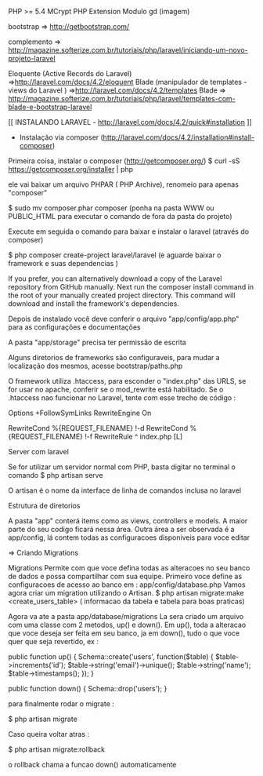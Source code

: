 PHP >= 5.4
MCrypt PHP Extension
Modulo gd (imagem)


bootstrap => http://getbootstrap.com/

complemento => http://magazine.softerize.com.br/tutoriais/php/laravel/iniciando-um-novo-projeto-laravel

Eloquente (Active Records do Laravel) =>http://laravel.com/docs/4.2/eloquent
Blade (manipulador de templates -views do Laravel ) =>http://laravel.com/docs/4.2/templates
Blade => http://magazine.softerize.com.br/tutoriais/php/laravel/templates-com-blade-e-bootstrap-laravel


[[ INSTALANDO LARAVEL - http://laravel.com/docs/4.2/quick#installation ]]

- Instalação via composer (http://laravel.com/docs/4.2/installation#install-composer)

Primeira coisa, instalar o composer (http://getcomposer.org/)
$ curl -sS https://getcomposer.org/installer | php

ele vai baixar um arquivo PHPAR ( PHP Archive), renomeio para apenas "composer"

$ sudo mv composer.phar composer (ponha na pasta WWW ou PUBLIC_HTML para executar o comando de fora da pasta do projeto)

Execute em seguida o comando para baixar e instalar o laravel (através do composer)

$ php composer create-project laravel/laravel <primeiro-laravel> (e aguarde baixar o framework e suas dependencias )

If you prefer, you can alternatively download a copy of the Laravel repository from GitHub manually. Next run the composer install command in the root of your manually created project directory. This command will download and install the framework's dependencies.

Depois de instalado você deve conferir o arquivo "app/config/app.php" para as configurações e documentações

A pasta "app/storage" precisa ter permissão de escrita

Alguns diretorios de frameworks são configuraveis, para mudar a localização dos mesmos, acesse bootstrap/paths.php

O framework utiliza .htaccess, para esconder o "index.php" das URLS, se for usar no apache, conferir se o mod_rewrite está habilitado.
Se o .htaccess nao funcionar no Laravel, tente com esse trecho de código :

Options +FollowSymLinks
RewriteEngine On

RewriteCond %{REQUEST_FILENAME} !-d
RewriteCond %{REQUEST_FILENAME} !-f
RewriteRule ^ index.php [L]


Server com laravel

Se for utilizar um  servidor normal com PHP, basta digitar no terminal o comando 
$ php artisan serve

O artisan é o nome da interface de linha de comandos inclusa no laravel

Estrutura de diretorios

A pasta "app" conterá items como as views, controllers e models. A maior parte do seu codigo ficará nessa área.
Outra área a ser observada é a app/config, lá contem todas as configuracoes disponiveis para voce editar

=> Criando Migrations

Migrations Permite com que voce defina todas as alteracoes no seu banco de dados e possa compartilhar com sua equipe.
Primeiro voce define as configuracoes de acesso ao banco em : app/config/database.php
Vamos agora criar um migration utilizando o Artisan.
$ php artisan migrate:make <create_users_table> ( informacao da tabela e tabela para boas praticas)

Agora va ate a pasta  app/database/migrations
La sera criado um arquivo com uma classe com 2 metodos, up() e down().
Em up(), toda a alteracao que voce deseja ser feita em seu banco, ja em down(), tudo o que voce quer que seja revertido, ex : 

public function up()
{
    Schema::create('users', function($table)
    {
        $table->increments('id');
        $table->string('email')->unique();
        $table->string('name');
        $table->timestamps();
    });
}

public function down()
{
    Schema::drop('users');
}


para finalmente rodar o migrate :

$ php artisan migrate

Caso queira voltar atras :

$ php artisan migrate:rollback

o rollback chama a funcao down() automaticamente
